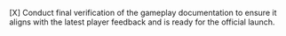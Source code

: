 [X] Conduct final verification of the gameplay documentation to ensure it aligns with the latest player feedback and is ready for the official launch.